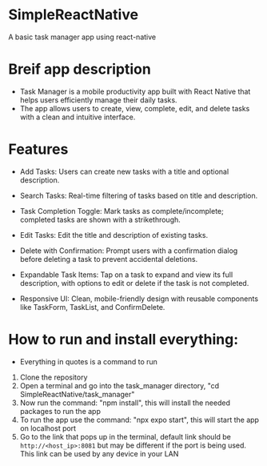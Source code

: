 # SimpleReactNative
A basic task manager app using react-native

# Breif app description 
* Task Manager is a mobile productivity app built with React Native that helps users efficiently manage their daily tasks. 
* The app allows users to create, view, complete, edit, and delete tasks with a clean and intuitive interface.

# Features
* Add Tasks: Users can create new tasks with a title and optional description.

* Search Tasks: Real-time filtering of tasks based on title and description.

* Task Completion Toggle: Mark tasks as complete/incomplete; completed tasks are shown with a strikethrough.

* Edit Tasks: Edit the title and description of existing tasks.

* Delete with Confirmation: Prompt users with a confirmation dialog before deleting a task to prevent accidental deletions.

* Expandable Task Items: Tap on a task to expand and view its full description, with options to edit or delete if the task is not completed.

* Responsive UI: Clean, mobile-friendly design with reusable components like TaskForm, TaskList, and ConfirmDelete.

# How to run and install everything:
* Everything in quotes is a command to run
1) Clone the repository
2) Open a terminal and go into the task_manager directory, "cd SimpleReactNative/task_manager"
3) Now run the command: "npm install", this will install the needed packages to run the app
4) To run the app use the command: "npx expo start", this will start the app on localhost port
5) Go to the link that pops up in the terminal, default link should be `http://<host_ip>:8081` but may be different if the port is being used. This link can be used by any device in your LAN